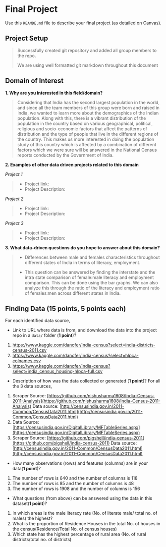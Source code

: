 # Final Project
Use this `REAMDE.md` file to describe your final project (as detailed on Canvas).

## Project Setup
> Successfully created git repository and added all group members to the repo.
>
> We are using well formatted git markdown throughout this document

## Domain of Interest
**1. Why are you interested in this field/domain?**
> Considering that India has the second largest population in the world, and since all the team members of this group were born and raised in India, we  wanted to learn more about the demographics of the Indian population. Along with this, there is a vibrant distribution of the population in the country based on various geographical, political, religious and socio-economic factors that affect the patterns of distribution and the type of people that live in the different regions of the country. This makes us more interested in doing the population study of this country which is affected by a combination of different factors which we were sure will be answered in the National Census reports conducted by the Government of India.

**2. Examples of other data driven projects related to this domain**

*Project 1*
> - Project link:
> - Project Description:

*Project 2*
> - Project link:
> - Project Description:

*Project 3*
> - Project link:
> - Project Description:

**3. What data-driven questions do you hope to answer about this domain?**

> - Differences between male and females characteristics throughout different states of India in terms of literacy, employment.
>
> - This question can be answered by finding the interstate and the intra state comparison of female:male literacy and employment comparison. This can be done using the bar graphs. We can also analyze this through the ratio of the literacy and employment ratio of females:men across different states in India.
## Finding Data (**15 points**, 5 points each)
For each identified data source, 
- Link to URL where data is from, and download the data into the project repo in a `data/` folder (**1 point**)?
1. https://www.kaggle.com/danofer/india-census?select=india-districts-census-2011.csv
2. https://www.kaggle.com/danofer/india-census?select=hlpca-colnames.csv
3. https://www.kaggle.com/danofer/india-census?select=india_census_housing-hlpca-full.csv

- Description of how was the data collected or generated (**1 point**)?
For all the 3 data sources,
1. Scraper Source: [https://github.com/nishusharma1608/India-Census-2011-Analysis](https://github.com/nishusharma1608/India-Census-2011-Analysis)
Data source: [http://censusindia.gov.in/2011-Common/CensusData2011.html](http://censusindia.gov.in/2011-Common/CensusData2011.html)
2. Data Source: [https://censusindia.gov.in/DigitalLibrary/MFTableSeries.aspx](https://censusindia.gov.in/DigitalLibrary/MFTableSeries.aspx)
3. Scraper Source: [https://github.com/pigshell/india-census-2011](https://github.com/pigshell/india-census-2011)
Data source: [http://censusindia.gov.in/2011-Common/CensusData2011.html](http://censusindia.gov.in/2011-Common/CensusData2011.html)

- How many observations (rows) and features (columns) are in your data(**1 point**)?
1. The number of rows is 640 and the number of columns is 118
2. The number of rows is 85 and the number of columns is 48
3. The number of rows is 1908 and the number of columns is 156

- What questions (from above) can be answered using the data in this dataset(**1 point**)?
1. In which areas is the male literacy rate (No. of literate male/ total no. of males) the highest?
2. What is the proportion of Residence Houses in the total No. of houses in the census(Residence/Total No. of census houses)
3. Which state has the highest percentage of rural area (No. of rural districts/total no. of districts)

